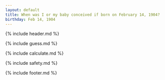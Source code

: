 ```yaml
---
layout: default
title: When was I or my baby conceived if born on February 14, 1904?
birthday: Feb 14, 1904
---
```


{% include header.md %}

{% include guess.md %}

{% include calculate.md %}

{% include safety.md %}

{% include footer.md %}



